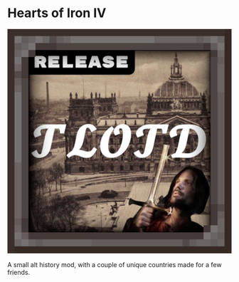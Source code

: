 # Hearts of Iron IV
[![Mod Logo](https://github.com/tlotd/HOI4/blob/main/thumbnail.png 'Mod Logo')](https://steamcommunity.com/sharedfiles/filedetails/?id=3170707894)

A small alt history mod, with a couple of unique countries made for a few friends.
